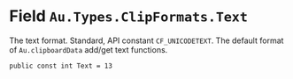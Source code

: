 # Field `Au.Types.ClipFormats.Text`

The text format. Standard, API constant `CF_UNICODETEXT`. The default format of `Au.clipboardData` add/get text functions.

```
public const int Text = 13
```